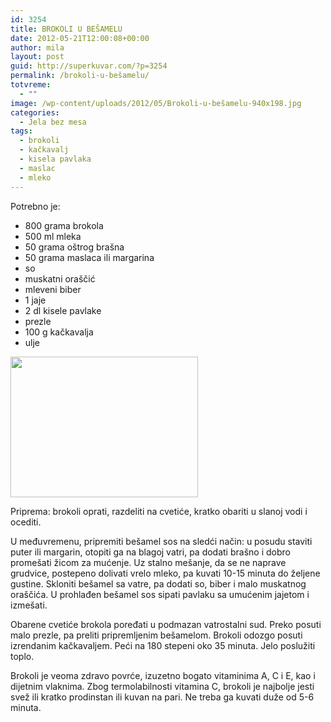 ```yaml
---
id: 3254
title: BROKOLI U BEŠAMELU
date: 2012-05-21T12:00:08+00:00
author: mila
layout: post
guid: http://superkuvar.com/?p=3254
permalink: /brokoli-u-bešamelu/
totvreme:
  - ""
image: /wp-content/uploads/2012/05/Brokoli-u-bešamelu-940x198.jpg
categories:
  - Jela bez mesa
tags:
  - brokoli
  - kačkavalj
  - kisela pavlaka
  - maslac
  - mleko
---
```

Potrebno je:

  * 800 grama brokola
  * 500 ml mleka
  * 50 grama oštrog brašna
  * 50 grama maslaca ili margarina
  * so
  * muskatni oraščić
  * mleveni biber
  * 1 jaje
  * 2 dl kisele pavlake
  * prezle
  * 100 g kačkavalja
  * ulje

<img class="alignnone size-medium wp-image-3255" title="Brokoli u bešamelu" src="/wp-content/uploads/2012/05/Brokoli-u-bešamelu-300x225.jpg" alt="" width="300" height="225" /> 

Priprema: brokoli oprati, razdeliti na cvetiće, kratko obariti u slanoj vodi i ocediti.

U međuvremenu, pripremiti bešamel sos na sledći način: u posudu staviti puter ili margarin, otopiti ga na blagoj vatri, pa dodati brašno i dobro promešati žicom za mućenje. Uz stalno mešanje, da se ne naprave grudvice, postepeno dolivati vrelo mleko, pa kuvati 10-15 minuta do željene gustine. Skloniti bešamel sa vatre, pa dodati so, biber i malo muskatnog oraščića. U prohlađen bešamel sos sipati pavlaku sa umućenim jajetom i izmešati.

Obarene cvetiće brokola poređati u podmazan vatrostalni sud. Preko posuti malo prezle, pa preliti pripremljenim bešamelom. Brokoli odozgo posuti izrendanim kačkavaljem. Peći na 180 stepeni oko 35 minuta. Jelo poslužiti toplo.

Brokoli je veoma zdravo povrće, izuzetno bogato vitaminima A, C i E, kao i dijetnim vlaknima. Zbog termolabilnosti vitamina C, brokoli je najbolje jesti svež ili kratko prodinstan ili kuvan na pari. Ne treba ga kuvati duže od 5-6 minuta.